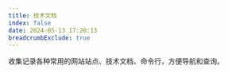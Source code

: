 ```yaml
---
title: 技术文档
index: false
date: 2024-05-13 17:20:13
breadcrumbExclude: true
---
```


收集记录各种常用的网站站点、技术文档、命令行，方便导航和查询。